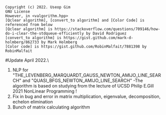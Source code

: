 ```
Copyright (c) 2022. Useop Gim
GNU License
However, in <valgorithm.hpp> 
[Qclear algorithm], [convert_to algorithm] and [Color Code] is referenced from below
[Qclear algorithm] is https://stackoverflow.com/questions/709146/how-do-i-clear-the-stdqueue-efficiently by David Rodriguez
[convert_to algorithm] is https://gist.github.com/mark-d-holmberg/862733 by Mark Holmberg
[Color code] is https://gist.github.com/RobinMalfait/7881398 by RobinMalfait
```
#Update April 2022.\
1. NLP for "THE_LEVENBERG_MARQUARDT_GAUSS_NEWTON_AMIJO_LINE_SEARCH" and "QUASI_BFGS_NEWTON_AMIJO_LINE_SEARCH"
-The algorithm is based on studying from the lecture of UCSD Philip E.Gill 2021 NonLinear Programming !
3. Fix in bug and error in matrix multiplication, eigenvalue, decomposition, echelon elimination
4. Bunch of matrix calculating algorithm 

